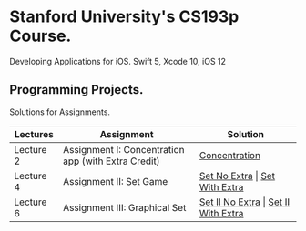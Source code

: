 # Stanford University's CS193p Course.
Developing Applications for iOS. Swift 5, Xcode 10, iOS 12

## Programming Projects. 
Solutions for Assignments.

|  Lectures |  Assignment                                               |  Solution       |      
| --------- | --------------------------------------------------------  | --------------- | 
| Lecture 2 | Assignment I: Concentration app (with Extra Credit)     | [Concentration](https://github.com/jgris/Stanford-CS193p-Solutions-Swift-5-Xcode10-iOS12/tree/master/Concentration) |
| Lecture 4 | Assignment II: Set Game | [Set No Extra](https://github.com/jgris/Stanford-CS193p-Solutions-Swift-5-Xcode10-iOS12/tree/master/Set) \| [Set With Extra](https://github.com/jgris/Stanford-CS193p-Solutions-Swift-5-Xcode10-iOS12/tree/master/Set%20Extra) |
| Lecture 6 | Assignment III: Graphical Set | [Set II No Extra](https://github.com/jgris/Stanford-CS193p-Solutions-Swift-5-Xcode10-iOS12/tree/master/Set%20II) \| [Set II With Extra](https://github.com/jgris/Stanford-CS193p-Solutions-Swift-5-Xcode10-iOS12/tree/master/Set%20II%20Extra)
